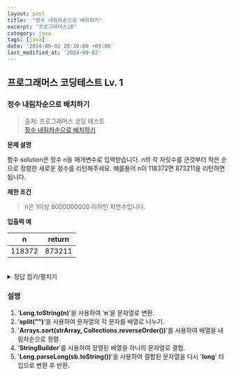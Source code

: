 ```yaml
---
layout: post
title:  "정수 내림차순으로 배치하기"
excerpt: "프로그래머스16"
category: java
tags: [java]
date: '2024-09-02 20:30:00 +09:00'
last_modified_at: '2024-09-02'
---
```


## 프로그래머스 코딩테스트 Lv. 1

### 정수 내림차순으로 배치하기

> 출처: 프로그래머스 코딩 테스트<br> 
> [정수 내림차순으로 배치하기](https://school.programmers.co.kr/learn/courses/30/lessons/12933) <br>

**문제 설명**<br>

함수 solution은 정수 n을 매개변수로 입력받습니다. n의 각 자릿수를 큰것부터 작은 순으로 정렬한 새로운 정수를 리턴해주세요. 예를들어 n이 118372면 873211을 리턴하면 됩니다.<br>


**제한 조건**<br>
>n은 1이상 8000000000 이하인 자연수입니다.<br>


**입출력 예**<br>

| n      | return |
| ------ | ------ |
| 118372 | 873211 |


<br>



<details>
<summary>정답 접기/펼치기</summary>
<div markdown="1">

```java

import java.util.Arrays;
import java.util.Collections;

class Solution {
    public long solution(long n) {
        // 1. 정수를 문자열로 변환하여 문자 배열로 만듦
        String[] strArray = Long.toString(n).split("");
        
        // 2. 배열을 내림차순으로 정렬
        Arrays.sort(strArray, Collections.reverseOrder());
        
        // 3. 정렬된 배열을 다시 문자열로 결합
        StringBuilder sb = new StringBuilder();
        for (String s : strArray) {
            sb.append(s);
        }
        
        // 4. 결합된 문자열을 long 타입으로 변환하여 반환
        return Long.parseLong(sb.toString());
    }
}


```

</div>
</details>



### 설명

1. '**Long.toString(n)**'을 사용하여 '**n**'을 문자열로 변환.
2. '**split("")**'을 사용하여 문자열의 각 문자를 배열로 나누기.
3. '**Arrays.sort(strArray, Collections.reverseOrder())**'를 사용하여 배열을 내림차순으로 정렬.
4. '**StringBuilder**'를 사용하여 정렬된 배열을 하나의 문자열로 결합.
5. '**Long.parseLong(sb.toString())**'을 사용하여 결합된 문자열을 다시 '**long**' 타입으로 변환 후 반환.